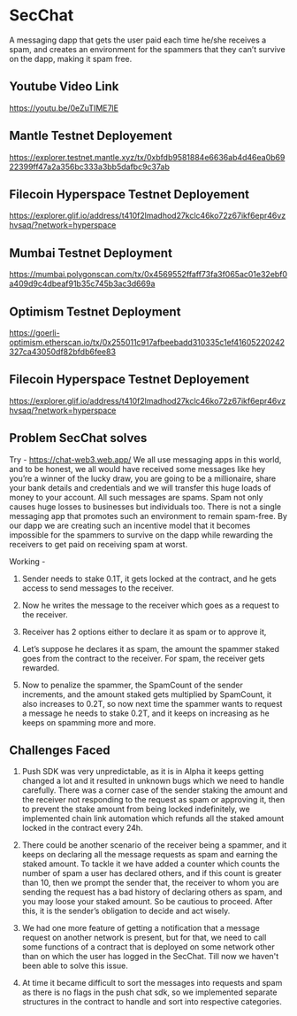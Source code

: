 # SecChat

A messaging dapp that gets the user paid each time he/she receives a spam, and creates an environment for the spammers that they can’t survive on the dapp, making it spam free.

## Youtube Video Link

https://youtu.be/0eZuTIME7lE


## Mantle Testnet Deployement

https://explorer.testnet.mantle.xyz/tx/0xbfdb9581884e6636ab4d46ea0b6922399ff47a2a356bc333a3bb5dafbc9c37ab

## Filecoin Hyperspace Testnet Deployement

https://explorer.glif.io/address/t410f2lmadhod27kclc46ko72z67ikf6epr46vzhvsaq/?network=hyperspace

## Mumbai Testnet Deployment

https://mumbai.polygonscan.com/tx/0x4569552ffaff73fa3f065ac01e32ebf0a409d9c4dbeaf91b35c745b3ac3d669a

## Optimism Testnet Deployment

https://goerli-optimism.etherscan.io/tx/0x255011c917afbeebadd310335c1ef41605220242327ca43050df82bfdb6fee83

## Filecoin Hyperspace Testnet Deployement

https://explorer.glif.io/address/t410f2lmadhod27kclc46ko72z67ikf6epr46vzhvsaq/?network=hyperspace

## Problem SecChat solves

Try - https://chat-web3.web.app/
We all use messaging apps in this world, and to be honest, we all would have received some messages like hey you’re a winner of the lucky draw, you are going to be a millionaire, share your bank details and credentials and we will transfer this huge loads of money to your account. All such messages are spams. Spam not only causes huge losses to businesses but individuals too. There is not a single messaging app that promotes such an environment to remain spam-free.
By our dapp we are creating such an incentive model that it becomes impossible for the spammers to survive on the dapp while rewarding the receivers to get paid on receiving spam at worst.

Working -
1. Sender needs to stake 0.1T, it gets locked at the contract, and he gets access to send messages to the receiver.

2. Now he writes the message to the receiver which goes as a request to the receiver.

3. Receiver has 2 options either to declare it as spam or to approve it,

4. Let’s suppose he declares it as spam, the amount the spammer staked goes from the contract to the receiver. For spam, the receiver gets rewarded.

5. Now to penalize the spammer, the SpamCount of the sender increments, and the amount staked gets multiplied by SpamCount, it also increases to 0.2T, so now next time the spammer wants to request a message he needs to stake 0.2T, and it keeps on increasing as he keeps on spamming more and more.

## Challenges Faced

1. Push SDK was very unpredictable, as it is in Alpha it keeps getting changed a lot and it resulted in unknown bugs which we need to handle carefully.
There was a corner case of the sender staking the amount and the receiver not responding to the request as spam or approving it, then to prevent the stake amount from being locked indefinitely, we implemented chain link automation which refunds all the staked amount locked in the contract every 24h.

2. There could be another scenario of the receiver being a spammer, and it keeps on declaring all the message requests as spam and earning the staked amount. To tackle it we have added a counter which counts the number of spam a user has declared others, and if this count is greater than 10, then we prompt the sender that, the receiver to whom you are sending the request has a bad history of declaring others as spam, and you may loose your staked amount. So be cautious to proceed. After this, it is the sender’s obligation to decide and act wisely.

3. We had one more feature of getting a notification that a message request on another network is present, but for that, we need to call some functions of a contract that is deployed on some network other than on which the user has logged in the SecChat. Till now we haven't been able to solve this issue.

4. At time it became difficult to sort the messages into requests and spam as there is no flags in the push chat sdk, so we implemented separate structures in the contract to handle and sort into respective categories.
